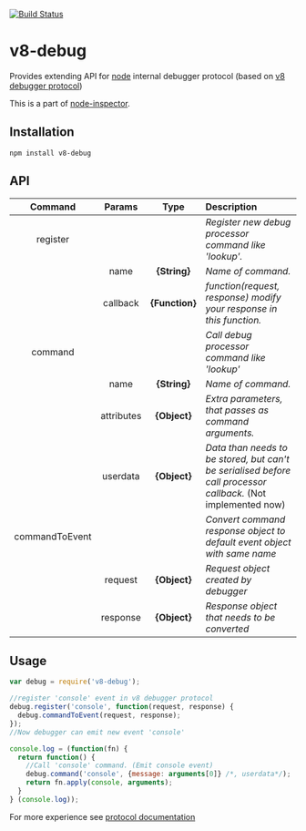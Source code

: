 [![Build Status](https://secure.travis-ci.org/node-inspector/v8-debug.png?branch=master)](http://travis-ci.org/node-inspector/v8-debug)

# v8-debug 
Provides extending API for [node](http://github.com/ry/node) internal debugger protocol (based on [v8 debugger protocol](https://code.google.com/p/v8/wiki/DebuggerProtocol))

This is a part of [node-inspector](http://github.com/node-inspector/node-inspector).

## Installation

    npm install v8-debug

## API

| Command | Params | Type | Description |
| :---: | :---: | :---: | :--- |
|register|||*Register new debug processor command like 'lookup'.*|
||name|**{String}**| *Name of command.*|
||callback|**{Function}**|*function(request, response) modify your response in this function.*|
|command|||*Call debug processor command like 'lookup'*|
||name|**{String}**| *Name of command.*|
||attributes|**{Object}**| *Extra parameters, that passes as command arguments.*|
||userdata|**{Object}**| *Data than needs to be stored, but can't be serialised before call processor callback.* (Not implemented now)|
|commandToEvent|||*Convert command response object to default event object with same name*|
||request|**{Object}**|*Request object created by debugger*|
||response|**{Object}**|*Response object that needs to be converted*|

## Usage

```js
var debug = require('v8-debug');

//register 'console' event in v8 debugger protocol
debug.register('console', function(request, response) {
  debug.commandToEvent(request, response);
});
//Now debugger can emit new event 'console'

console.log = (function(fn) {
  return function() {
    //Call 'console' command. (Emit console event)
    debug.command('console', {message: arguments[0]} /*, userdata*/);
    return fn.apply(console, arguments);
  }
} (console.log));
```
For more experience see [protocol documentation](https://github.com/buggerjs/bugger-v8-client/blob/master/PROTOCOL.md)
